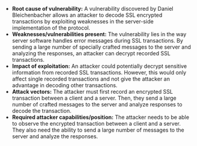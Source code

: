 - **Root cause of vulnerability:** A vulnerability discovered by Daniel Bleichenbacher allows an attacker to decode SSL encrypted transactions by exploiting weaknesses in the server-side implementation of the protocol.
- **Weaknesses/vulnerabilities present:** The vulnerability lies in the way server software handles error messages during SSL transactions. By sending a large number of specially crafted messages to the server and analyzing the responses, an attacker can decrypt recorded SSL transactions.
- **Impact of exploitation:** An attacker could potentially decrypt sensitive information from recorded SSL transactions. However, this would only affect single recorded transactions and not give the attacker an advantage in decoding other transactions.
- **Attack vectors:** The attacker must first record an encrypted SSL transaction between a client and a server. Then, they send a large number of crafted messages to the server and analyze responses to decode the transaction.
- **Required attacker capabilities/position:** The attacker needs to be able to observe the encrypted transaction between a client and a server. They also need the ability to send a large number of messages to the server and analyze the responses.